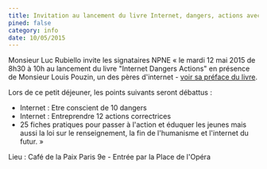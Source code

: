 ```yaml
---
title: Invitation au lancement du livre Internet, dangers, actions avec Louis Pouzin
pined: false
category: info
date: 10/05/2015
---
```


Monsieur Luc Rubiello invite les signataires NPNE « le mardi 12 mai 2015 de 8h30 à 10h au lancement du livre "Internet Dangers Actions" en présence de Monsieur Louis Pouzin, un des pères d'internet - [voir sa préface du livre](../files/PrefaceLouisPouzin.pdf).

Lors de ce petit déjeuner, les points suivants seront débattus :
- Internet : Etre conscient de 10 dangers
- Internet : Entreprendre 12 actions correctrices
- 25 fiches pratiques pour passer à l'action et éduquer les jeunes
mais aussi la loi sur le renseignement, la fin de l'humanisme et l'internet du futur. »

Lieu : Café de la Paix Paris 9e - Entrée par la Place de l'Opéra
